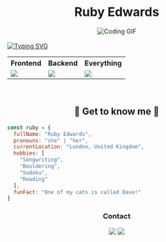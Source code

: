 <div align="center">
  <h1>Ruby Edwards</h1>
  <img src="https://media.giphy.com/media/L1R1tvI9svkIWwpVYr/giphy.gif?cid=790b7611iwttkv8qzsr8j1vplejbmnq3318dfj52tjhl882c&ep=v1_gifs_search&rid=giphy.gif&ct=g" alt="Coding GIF" />
</div>
<br/>
<a href="https://git.io/typing-svg"><img src="https://readme-typing-svg.demolab.com?font=Rubik&size=24&color=AE23F7&duration=1800&center=true&multiline=true&repeat=false&width=1000&height=110&lines=Hi+and+welcome+to+my+profile!;I'm+a+Junior+Software+Developer+%F0%9F%92%BB;Here's+a+quick+skill+summary+for+you%3A" alt="Typing SVG" /></a>
<table align="center">
  <tr>
    <th>Frontend</th>
    <th>Backend</th>
    <th>Everything</th>
  </tr>
  <tr>
    <td><img src="https://skillicons.dev/icons?i=js,html,css,react&perline=4" /></td>
    <td><img src="https://skillicons.dev/icons?i=java,express,postgres,mongodb&perline=4" /></td>
    <td><img src="https://skillicons.dev/icons?i=nodejs,vite,vscode,jest,netlify,supabase,git&perline=4" /></td>
  </tr>
</table>
<br/>
<h2 align="center">👋 Get to know me 👋</h2>

```javascript
const ruby = {
  fullName: "Ruby Edwards",
  pronouns: "she" | "her",
  currentLocation: "London, United Kingdom",
  hobbies: [
    "Songwriting",
    "Bouldering",
    "Sudoku",
    "Reading"
  ],
  funFact: "One of my cats is called Dave!"
}
```
<div align="center">
  <h3>Contact</h3>
  <a href="https://www.linkedin.com/in/ruby-edwards/"><img src="https://skillicons.dev/icons?i=linkedin"/></a>
  <a href="mailto:ruby.vte@gmail.com"><img src="https://skillicons.dev/icons?i=gmail"/></a>
</div>
